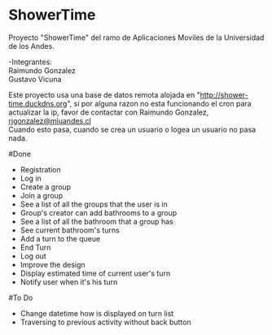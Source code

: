 # ShowerTime
Proyecto "ShowerTime" del ramo de Aplicaciones Moviles de la Universidad de los Andes.

-Integrantes:
<br>
Raimundo Gonzalez
<br>
Gustavo Vicuna

Este proyecto usa una base de datos remota alojada en "http://shower-time.duckdns.org", si por alguna razon
no esta funcionando el cron para actualizar la ip, favor de contactar con Raimundo Gonzalez, rjgonzalez@miuandes.cl
<br>
Cuando esto pasa, cuando se crea un usuario o logea un usuario no pasa nada.

#Done
<ul>
  <li>Registration</li>
  <li>Log in</li>
  <li>Create a group</li>
  <li>Join a group</li>
  <li>See a list of all the groups that the user is in</li>
  <li>Group's creator can add bathrooms to a group</li>
  <li>See a list of all the bathroom that a group has</li>
  <li>See current bathroom's turns</li>
  <li>Add a turn to the queue</li>
  <li>End Turn</li>
  <li>Log out</li>
  <li>Improve the design</li>
  <li>Display estimated time of current user's turn</li>
  <li>Notify user when it's his turn</li>
</ul>
#To Do
<ul>
    <li>Change datetime how is displayed on turn list</li>
    <li>Traversing to previous activity without back button</li>
</ul>